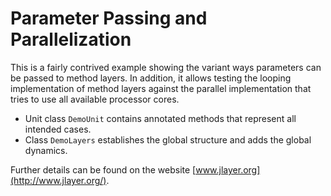 # Parameter Passing and Parallelization

This is a fairly contrived example showing the variant ways 
parameters can be passed to method layers. 
In addition, it allows testing the looping implementation of method layers 
against the parallel implementation that tries to use all available processor cores.

- Unit class `DemoUnit` contains annotated methods that represent all intended cases.
- Class `DemoLayers` establishes the global structure and adds the global dynamics.

Further details  can be found on the website [www.jlayer.org](http://www.jlayer.org/).
